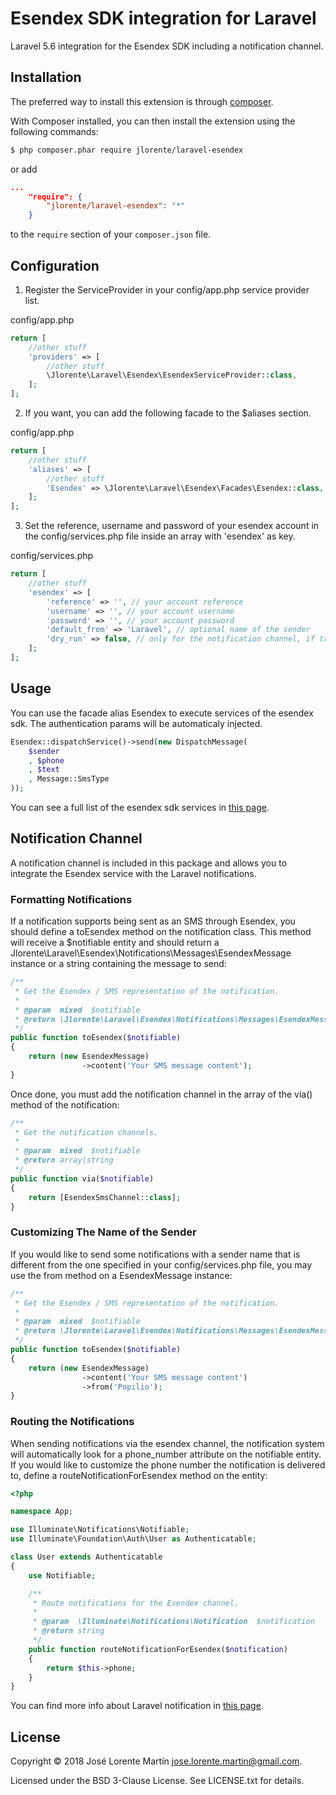 Esendex SDK integration for Laravel
===================================
Laravel 5.6 integration for the Esendex SDK including a notification channel.

## Installation

The preferred way to install this extension is through [composer](http://getcomposer.org/download/).

With Composer installed, you can then install the extension using the following commands:

```bash
$ php composer.phar require jlorente/laravel-esendex
```

or add 

```json
...
    "require": {
        "jlorente/laravel-esendex": "*"
    }
```

to the ```require``` section of your `composer.json` file.

## Configuration

1. Register the ServiceProvider in your config/app.php service provider list.

config/app.php
```php
return [
    //other stuff
    'providers' => [
        //other stuff
        \Jlorente\Laravel\Esendex\EsendexServiceProvider::class,
    ];
];
```

2. If you want, you can add the following facade to the $aliases section.

config/app.php
```php
return [
    //other stuff
    'aliases' => [
        //other stuff
        'Esendex' => \Jlorente\Laravel\Esendex\Facades\Esendex::class,
    ];
];
```

3. Set the reference, username and password of your esendex account in the config/services.php 
file inside an array with 'esendex' as key.

config/services.php
```php
return [
    //other stuff
    'esendex' => [
        'reference' => '', // your account reference
        'username' => '', // your account username
        'password' => '', // your account password
        'default_from' => 'Laravel', // optional name of the sender
        'dry_run' => false, // only for the notification channel, if true, no sms's will be sent
    ];
];
```

## Usage

You can use the facade alias Esendex to execute services of the esendex sdk. The 
authentication params will be automaticaly injected.

```php
Esendex::dispatchService()->send(new DispatchMessage(
    $sender
    , $phone
    , $text
    , Message::SmsType
));
```

You can see a full list of the esendex sdk services in [this page](https://developers.esendex.com/SDKs/PHP-SDK).

## Notification Channel

A notification channel is included in this package and allows you to integrate 
the Esendex service with the Laravel notifications.

### Formatting Notifications

If a notification supports being sent as an SMS through Esendex, you should 
define a toEsendex method on the notification class. This method will receive a 
$notifiable entity and should return a Jlorente\Laravel\Esendex\Notifications\Messages\EsendexMessage 
instance or a string containing the message to send:

```php
/**
 * Get the Esendex / SMS representation of the notification.
 *
 * @param  mixed  $notifiable
 * @return \Jlorente\Laravel\Esendex\Notifications\Messages\EsendexMessage|string
 */
public function toEsendex($notifiable)
{
    return (new EsendexMessage)
                ->content('Your SMS message content');
}
```

Once done, you must add the notification channel in the array of the via() method 
of the notification:

```php
/**
 * Get the notification channels.
 *
 * @param  mixed  $notifiable
 * @return array|string
 */
public function via($notifiable)
{
    return [EsendexSmsChannel::class];
}
```

### Customizing The Name of the Sender

If you would like to send some notifications with a sender name that is 
different from the one specified in your config/services.php file, you may use 
the from method on a EsendexMessage instance:

```php
/**
 * Get the Esendex / SMS representation of the notification.
 *
 * @param  mixed  $notifiable
 * @return \Jlorente\Laravel\Esendex\Notifications\Messages\EsendexMessage|string
 */
public function toEsendex($notifiable)
{
    return (new EsendexMessage)
                ->content('Your SMS message content')
                ->from('Popilio');
}
```

### Routing the Notifications

When sending notifications via the esendex channel, the notification system will 
automatically look for a phone_number attribute on the notifiable entity. If 
you would like to customize the phone number the notification is delivered to, 
define a routeNotificationForEsendex method on the entity:

```php
<?php

namespace App;

use Illuminate\Notifications\Notifiable;
use Illuminate\Foundation\Auth\User as Authenticatable;

class User extends Authenticatable
{
    use Notifiable;

    /**
     * Route notifications for the Esendex channel.
     *
     * @param  \Illuminate\Notifications\Notification  $notification
     * @return string
     */
    public function routeNotificationForEsendex($notification)
    {
        return $this->phone;
    }
}
```

You can find more info about Laravel notification in [this page](https://laravel.com/docs/5.6/notifications).

## License 

Copyright &copy; 2018 José Lorente Martín <jose.lorente.martin@gmail.com>.

Licensed under the BSD 3-Clause License. See LICENSE.txt for details.
